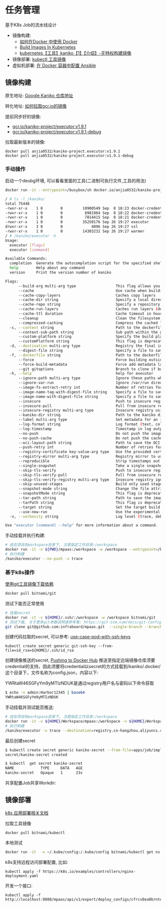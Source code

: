 # 任务管理

基于K8s Job的流水线设计

+ 镜像构建: 
   + [如何在Docker 中使用 Docker](https://www.6hu.cc/archives/78414.html)
   + [Build Images In Kubernetes](https://github.com/GoogleContainerTools/kaniko)
   + [kubernetes【工具】kaniko【1】【介绍】-无特权构建镜像](https://blog.csdn.net/xixihahalelehehe/article/details/121659254)
+ 镜像部署: [kubectl 工具镜像](https://hub.docker.com/r/bitnami/kubectl)
+ 虚拟机部署: [在 Docker 容器中配置 Ansible](https://learn.microsoft.com/zh-cn/azure/developer/ansible/configure-in-docker-container?tabs=azure-cli)

## 镜像构建

原生地址:
[Google Kaniko 仓库地址](https://console.cloud.google.com/gcr/images/kaniko-project/GLOBAL/executor)

转化地址:
[如何拉取gcr.io的镜像](https://github.com/anjia0532/gcr.io_mirror/search?p=1&q=kaniko&type=issues)

提前同步好的镜像:
+ [gcr.io/kaniko-project/executor:v1.9.1](https://github.com/anjia0532/gcr.io_mirror/issues/1824)
+ [gcr.io/kaniko-project/executor:v1.9.1-debug](https://github.com/anjia0532/gcr.io_mirror/issues/1906)

拉取最新版本的镜像:
```
docker pull anjia0532/kaniko-project.executor:v1.9.1
docker pull anjia0532/kaniko-project.executor:v1.9.1-debug
```

### 手动操作

启动一个deubg环境, 可以看看里面的工具(二进制可执行文件,工具的用法)
```sh
docker run -it --entrypoint=/busybox/sh docker.io/anjia0532/kaniko-project.executor:v1.9.1-debug

/ # ls -l /kaniko/
total 75448
-rwxr-xr-x    1 0        0         10900549 Sep  8 18:23 docker-credential-acr-env
-rwxr-xr-x    1 0        0          8981984 Sep  8 18:22 docker-credential-ecr-login
-rwxr-xr-x    1 0        0          7814415 Sep  8 18:21 docker-credential-gcr
-rwxr-xr-x    1 0        0         35250176 Sep 26 19:27 executor
drwxr-xr-x    3 0        0             4096 Sep 26 19:27 ssl
-rwxr-xr-x    1 0        0         14303232 Sep 26 19:27 warmer
/ # /kaniko/executor -h
Usage:
  executor [flags]
  executor [command]

Available Commands:
  completion  Generate the autocompletion script for the specified shell
  help        Help about any command
  version     Print the version number of kaniko

Flags:
      --build-arg multi-arg type                  This flag allows you to pass in ARG values at build time. Set it repeatedly for multiple values.
      --cache                                     Use cache when building image
      --cache-copy-layers                         Caches copy layers
      --cache-dir string                          Specify a local directory to use as a cache. (default "/cache")
      --cache-repo string                         Specify a repository to use as a cache, otherwise one will be inferred from the destination provided
      --cache-run-layers                          Caches run layers (default true)
      --cache-ttl duration                        Cache timeout in hours. Defaults to two weeks. (default 336h0m0s)
      --cleanup                                   Clean the filesystem at the end
      --compressed-caching                        Compress the cached layers. Decreases build time, but increases memory usage. (default true)
  -c, --context string                            Path to the dockerfile build context. (default "/workspace/")
      --context-sub-path string                   Sub path within the given context.
      --custom-platform string                    Specify the build platform if different from the current host
      --customPlatform string                     This flag is deprecated. Please use '--custom-platform'.
  -d, --destination multi-arg type                Registry the final image should be pushed to. Set it repeatedly for multiple destinations.
      --digest-file string                        Specify a file to save the digest of the built image to.
  -f, --dockerfile string                         Path to the dockerfile to be built. (default "Dockerfile")
      --force                                     Force building outside of a container
      --force-build-metadata                      Force add metadata layers to build image
      --git gitoptions                            Branch to clone if build context is a git repository (default branch=,single-branch=false,recurse-submodules=false)
  -h, --help                                      help for executor
      --ignore-path multi-arg type                Ignore these paths when taking a snapshot. Set it repeatedly for multiple paths.
      --ignore-var-run                            Ignore /var/run directory when taking image snapshot. Set it to false to preserve /var/run/ in destination image. (default true)
      --image-fs-extract-retry int                Number of retries for image FS extraction
      --image-name-tag-with-digest-file string    Specify a file to save the image name w/ image tag w/ digest of the built image to.
      --image-name-with-digest-file string        Specify a file to save the image name w/ digest of the built image to.
      --insecure                                  Push to insecure registry using plain HTTP
      --insecure-pull                             Pull from insecure registry using plain HTTP
      --insecure-registry multi-arg type          Insecure registry using plain HTTP to push and pull. Set it repeatedly for multiple registries.
      --kaniko-dir string                         Path to the kaniko directory, this takes precedence over the KANIKO_DIR environment variable. (default "/kaniko")
      --label multi-arg type                      Set metadata for an image. Set it repeatedly for multiple labels.
      --log-format string                         Log format (text, color, json) (default "color")
      --log-timestamp                             Timestamp in log output
      --no-push                                   Do not push the image to the registry
      --no-push-cache                             Do not push the cache layers to the registry
      --oci-layout-path string                    Path to save the OCI image layout of the built image.
      --push-retry int                            Number of retries for the push operation
      --registry-certificate key-value-arg type   Use the provided certificate for TLS communication with the given registry. Expected format is 'my.registry.url=/path/to/the/server/certificate'.
      --registry-mirror multi-arg type            Registry mirror to use as pull-through cache instead of docker.io. Set it repeatedly for multiple mirrors.
      --reproducible                              Strip timestamps out of the image to make it reproducible
      --single-snapshot                           Take a single snapshot at the end of the build.
      --skip-tls-verify                           Push to insecure registry ignoring TLS verify
      --skip-tls-verify-pull                      Pull from insecure registry ignoring TLS verify
      --skip-tls-verify-registry multi-arg type   Insecure registry ignoring TLS verify to push and pull. Set it repeatedly for multiple registries.
      --skip-unused-stages                        Build only used stages if defined to true. Otherwise it builds by default all stages, even the unnecessaries ones until it reaches the target stage / end of Dockerfile
      --snapshot-mode string                      Change the file attributes inspected during snapshotting (default "full")
      --snapshotMode string                       This flag is deprecated. Please use '--snapshot-mode'.
      --tar-path string                           Path to save the image in as a tarball instead of pushing
      --tarPath string                            This flag is deprecated. Please use '--tar-path'.
      --target string                             Set the target build stage to build
      --use-new-run                               Use the experimental run implementation for detecting changes without requiring file system snapshots.
  -v, --verbosity string                          Log level (trace, debug, info, warn, error, fatal, panic) (default "info")

Use "executor [command] --help" for more information about a command.
```

手动挂载并执行构建:
```sh
# 挂在项目到workspace目录下, 注意指定工作目录:/workspace
docker run -it -v ${PWD}/mpaas:/workspace -w /workspace --entrypoint=/busybox/sh docker.io/anjia0532/kaniko-project.executor:v1.9.1-debug
# 执行构建
/kaniko/executor --no-push -v trace
```

### 基于k8s操作

[使用git工具镜像下载依赖](https://hub.docker.com/r/bitnami/git)
```sh
docker pull bitnami/git
```

测试下能否正常使用
```sh
# 挂载secret
docker run -it -v ${HOME}/.ssh/:/workspace -w /workspace bitnami/git
# 测试下载, 关于更多git参数说明请参考看: https://git-scm.com/docs/git-config
git clone git@github.com:infraboard/mpaas.git  --single-branch --branch=master --config core.sshCommand="ssh -i ./id_rsa.pub"
```

创建代码拉取的secret, 可以参考: [use-case-pod-with-ssh-keys](https://kubernetes.io/zh-cn/docs/concepts/configuration/secret/#use-case-pod-with-ssh-keys)
```
kubectl create secret generic git-ssh-key --from-file=id_rsa=${HOME}/.ssh/id_rsa
```

创建镜像推送的secret, [Pushing to Docker Hub](https://github.com/GoogleContainerTools/kaniko#pushing-to-docker-hub) 推送至指定远端镜像仓库须要credential的支持，因此须要将credential以secret的方式挂载到/kaniko/.docker/这个目录下，文件名称为config.json，内容以下:
[](./impl/test/kaniko_config_example.json)

YWRtaW46SGFyYm9yMTIzNDUK是通过registry用户名与密码以下命令获取
```sh
$ echo -n admin:Harbor12345 | base64
YWRtaW46SGFyYm9yMTIzNDUK
```

手动挂载并测试能否推送:
```sh
# 挂在项目到workspace目录下, 注意指定工作目录:/workspace
docker run -it -v ${HOME}/Workspace/mpaas:/workspace -v ${HOME}/Workspace/mpaas/apps/job/impl/test/kaniko_config.json:/kaniko/.docker/config.json -w /workspace --entrypoint=/busybox/sh docker.io/anjia0532/kaniko-project.executor:v1.9.1-debug
# 执行构建
/kaniko/executor -v trace --destination=registry.cn-hangzhou.aliyuncs.com/inforboard/mpaas:v0.0.0
```

最后创建secret
```sh
$ kubectl create secret generic kaniko-secret --from-file=apps/job/impl/test/config.json
secret/kaniko-secret created

$ kubectl  get secret kaniko-secret
NAME            TYPE     DATA   AGE
kaniko-secret   Opaque   1      23s
```

共享配置Job共享Workdir: 
[](./impl/test/build.yml)



## 镜像部署

[k8s 应用部署相关文档](https://kubernetes.io/docs/concepts/workloads/controllers/)

拉取工具镜像
```
docker pull bitnami/kubectl
```

本地测试
```sh
docker run -it  -v ~/.kube/config:/.kube/config bitnami/kubectl get ns
```

k8s支持远程访问部署配置, 比如:
```
kubectl apply -f https://k8s.io/examples/controllers/nginx-deployment.yaml
```

开发一个接口:
```
kubectl apply -f http://localhost:8080/mpaas/api/v1/export/deploy_configs/cfrcv8ea0brnte3v3jc0
```


